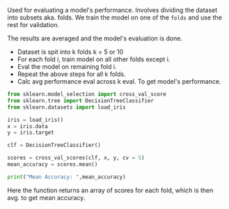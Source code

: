 Used for evaluating a model's performance. Involves dividing the dataset into subsets aka. folds. 
We train the model on one of the `folds` and use the rest for validation.

The results are averaged and the model's evaluation is done.

- Dataset is spit into k folds k = 5 or 10
- For each fold i, train model on all other folds except i.
- Eval the model on remaining fold i.
- Repeat the above steps for all k folds.
- Calc avg performance eval across k eval. To get model's performance. 

```python
from sklearn.model_selection import cross_val_score
from sklearn.tree import DecisionTreeClassifier
from sklearn.datasets import load_iris

iris = load_iris()
x = iris.data
y = iris.target

clf = DecisionTreeClassifier()

scores = cross_val_scores(clf, x, y, cv = 5)
mean_accuracy = scores.mean()

print("Mean Accuracy: ",mean_accuracy)
```

Here the function returns an array of scores for each fold, which is then avg. to get mean accuracy. 
